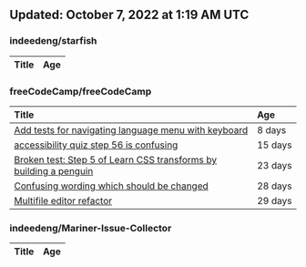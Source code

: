 ## Updated: October 7, 2022 at 1:19 AM UTC


### indeedeng/starfish
|**Title**|**Age**|
|:----|:----|


### freeCodeCamp/freeCodeCamp
|**Title**|**Age**|
|:----|:----|
|[Add tests for navigating language menu with keyboard](https://github.com/freeCodeCamp/freeCodeCamp/issues/47649)|8&nbsp;days|
|[accessibility quiz step 56 is confusing](https://github.com/freeCodeCamp/freeCodeCamp/issues/47588)|15&nbsp;days|
|[Broken test: Step 5 of Learn CSS transforms by building a penguin](https://github.com/freeCodeCamp/freeCodeCamp/issues/47513)|23&nbsp;days|
|[Confusing wording which should be changed](https://github.com/freeCodeCamp/freeCodeCamp/issues/47476)|28&nbsp;days|
|[Multifile editor refactor](https://github.com/freeCodeCamp/freeCodeCamp/issues/47467)|29&nbsp;days|


### indeedeng/Mariner-Issue-Collector
|**Title**|**Age**|
|:----|:----|